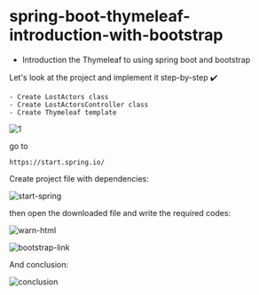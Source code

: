 # spring-boot-thymeleaf-introduction-with-bootstrap

* Introduction the Thymeleaf to using spring boot and bootstrap

Let's look at the project and implement it step-by-step :heavy_check_mark:

```
- Create LostActors class
- Create LostActorsController class
- Create Thymeleaf template
```
![1](https://user-images.githubusercontent.com/56650527/97207847-84dfee00-17cb-11eb-9203-8d909f59db0f.png)

go to
```
https://start.spring.io/
```
Create project file with dependencies:

![start-spring](https://user-images.githubusercontent.com/56650527/97207877-8e695600-17cb-11eb-8862-6b84032b8042.png)

then open the downloaded file and write the required codes:

![warn-html](https://user-images.githubusercontent.com/56650527/97207893-95906400-17cb-11eb-9204-38004cf44362.png)

![bootstrap-link](https://user-images.githubusercontent.com/56650527/97207909-9923eb00-17cb-11eb-8abc-802575bb8956.png)

And conclusion:

![conclusion](https://user-images.githubusercontent.com/56650527/97207984-ab9e2480-17cb-11eb-9f19-6112713d43f9.png)

